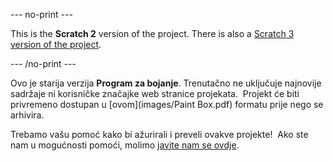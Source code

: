 --- no-print ---

This is the **Scratch 2** version of the project. There is also a [Scratch 3 version of the project](https://projects.raspberrypi.org/hr-HR/projects/paint-box).

--- /no-print ---

Ovo je starija verzija **Program za bojanje**. Trenutačno ne uključuje najnovije sadržaje ni korisničke značajke web stranice projekata.  Projekt će biti privremeno dostupan u [ovom](images/Paint Box.pdf) formatu prije nego se arhivira.

Trebamo vašu pomoć kako bi ažurirali i preveli ovakve projekte!  Ako ste nam u mogućnosti pomoći, molimo [javite nam se ovdje](https://rpf.io/translators).
